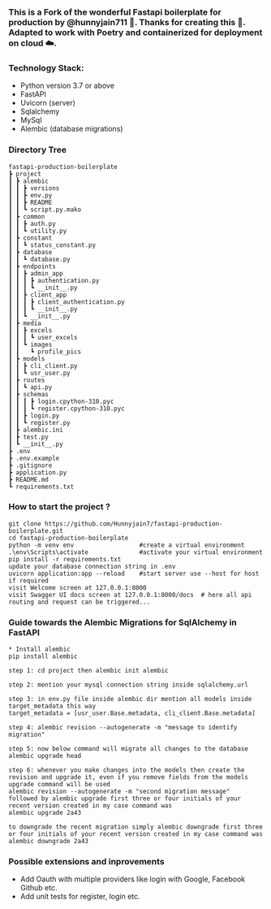 ### This is a Fork of the wonderful Fastapi boilerplate for production by @hunnyjain711 :rocket:. Thanks for creating this 🙏. Adapted to work with Poetry and containerized for deployment on cloud ☁️.

### Technology Stack:
* Python version 3.7 or above
* FastAPI
* Uvicorn (server)
* Sqlalchemy
* MySql
* Alembic (database migrations)


### Directory Tree
```
fastapi-production-boilerplate
┣ project
┃ ┣ alembic
┃ ┃ ┣ versions
┃ ┃ ┣ env.py
┃ ┃ ┣ README
┃ ┃ ┗ script.py.mako
┃ ┣ common
┃ ┃ ┣ auth.py
┃ ┃ ┗ utility.py
┃ ┣ constant
┃ ┃ ┗ status_constant.py
┃ ┣ database
┃ ┃ ┗ database.py
┃ ┣ endpoints
┃ ┃ ┣ admin_app
┃ ┃ ┃ ┣ authentication.py
┃ ┃ ┃ ┗ __init__.py
┃ ┃ ┣ client_app
┃ ┃ ┃ ┣ client_authentication.py
┃ ┃ ┃ ┗ __init__.py
┃ ┃ ┗ __init__.py
┃ ┣ media
┃ ┃ ┣ excels
┃ ┃ ┃ ┗ user_excels
┃ ┃ ┗ images
┃ ┃   ┗ profile_pics
┃ ┣ models
┃ ┃ ┣ cli_client.py
┃ ┃ ┗ usr_user.py
┃ ┣ routes
┃ ┃ ┗ api.py
┃ ┣ schemas
┃ ┃ ┃ ┣ login.cpython-310.pyc
┃ ┃ ┃ ┗ register.cpython-310.pyc
┃ ┃ ┣ login.py
┃ ┃ ┗ register.py
┃ ┣ alembic.ini
┃ ┣ test.py
┃ ┗ __init__.py
┣ .env
┣ .env.example
┣ .gitignore
┣ application.py
┣ README.md
┗ requirements.txt
```

### How to start the project ?
```
git clone https://github.com/Hunnyjain7/fastapi-production-boilerplate.git
cd fastapi-production-boilerplate
python -m venv env                  #create a virtual environment
.\env\Scripts\activate              #activate your virtual environment
pip install -r requirements.txt
update your database connection string in .env
uvicorn application:app --reload    #start server use --host for host if required
visit Welcome screen at 127.0.0.1:8000 
visit Swagger UI docs screen at 127.0.0.1:8000/docs  # here all api routing and request can be triggered...

```

### Guide towards the Alembic Migrations for SqlAlchemy in FastAPI
```
* Install alembic
pip install alembic

step 1: cd project then alembic init alembic

step 2: mention your mysql connection string inside sqlalchemy.url

step 3: in env.py file inside alembic dir mention all models inside target_metadata this way
target_metadata = [usr_user.Base.metadata, cli_client.Base.metadata]

step 4: alembic revision --autogenerate -m "message to identify migration"

step 5: now below command will migrate all changes to the database
alembic upgrade head

step 6: whenever you make changes into the models then create the revision and upgrade it, even if you remove fields from the models upgrade command will be used
alembic revision --autogenerate -m "second migration message"
followed by alembic upgrade first three or four initials of your recent version created in my case command was
alembic upgrade 2a43 

to downgrade the recent migration simply alembic downgrade first three or four initials of your recent version created in my case command was
alembic downgrade 2a43
```
### Possible extensions and inprovements

* Add Oauth with multiple providers like login with Google, Facebook Github etc.
* Add unit tests for register, login etc.
